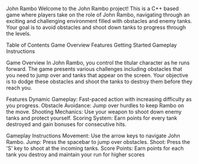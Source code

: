 John Rambo
  Welcome to the John Rambo project! This is a C++ based game where players take on the role of John Rambo, navigating through an exciting and challenging environment filled with obstacles and enemy tanks. 
  Your goal is to avoid obstacles and shoot down tanks to progress through the levels.

Table of Contents
  Game Overview
  Features
  Getting Started
  Gameplay Instructions
      
Game Overview
  In John Rambo, you control the titular character as he runs forward. The game presents various challenges including obstacles that you need to jump over and tanks that appear on the screen. Your objective is to dodge these obstacles and shoot the tanks to destroy them before they reach you.

Features
  Dynamic Gameplay: Fast-paced action with increasing difficulty as you progress.
  Obstacle Avoidance: Jump over hurdles to keep Rambo on the move.
  Shooting Mechanics: Use your weapon to shoot down enemy tanks and protect yourself.
  Scoring System: Earn points for every tank destroyed and gain bonuses for consecutive hits.

Gameplay Instructions
  Movement: Use the arrow keys to navigate John Rambo.
  Jump: Press the spacebar to jump over obstacles.
  Shoot: Press the 'S' key to shoot at the incoming tanks.
  Score Points: Earn points for each tank you destroy and maintain your run for higher scores
